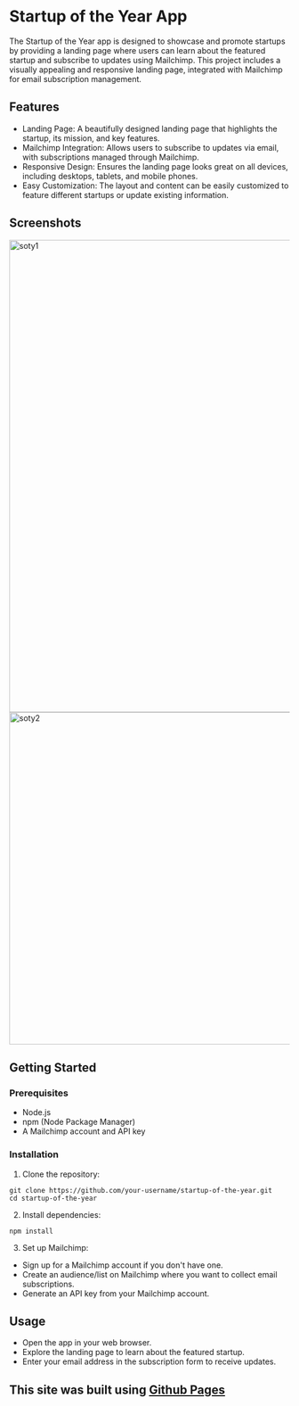# Startup of the Year App
The Startup of the Year app is designed to showcase and promote startups by providing a landing page where users can learn about the featured startup and subscribe to updates using Mailchimp. This project includes a visually appealing and responsive landing page, integrated with Mailchimp for email subscription management.
## Features
- Landing Page: A beautifully designed landing page that highlights the startup, its mission, and key features.
- Mailchimp Integration: Allows users to subscribe to updates via email, with subscriptions managed through Mailchimp.
- Responsive Design: Ensures the landing page looks great on all devices, including desktops, tablets, and mobile phones.
- Easy Customization: The layout and content can be easily customized to feature different startups or update existing information.

## Screenshots
<img width="847" alt="soty1" src="https://github.com/Paarth-Chandan/startup-of-the-year/assets/135144621/230e97a0-fc6e-4a7e-935c-414a3143978d">
<img width="596" alt="soty2" src="https://github.com/Paarth-Chandan/startup-of-the-year/assets/135144621/c507926e-f7df-448f-b48b-47c281a3c45e">


## Getting Started
### Prerequisites
- Node.js
- npm (Node Package Manager)
- A Mailchimp account and API key
### Installation
1. Clone the repository:
```
git clone https://github.com/your-username/startup-of-the-year.git
cd startup-of-the-year
```
2. Install dependencies:
```
npm install
```
3. Set up Mailchimp:
- Sign up for a Mailchimp account if you don't have one.
- Create an audience/list on Mailchimp where you want to collect email subscriptions.
- Generate an API key from your Mailchimp account.

## Usage
- Open the app in your web browser.
- Explore the landing page to learn about the featured startup.
- Enter your email address in the subscription form to receive updates.

## **This site was built using [Github Pages](https://paarth-chandan.github.io/startup-of-the-year/)**
